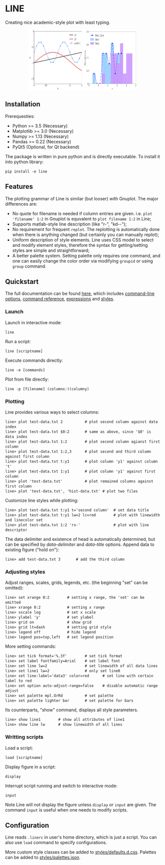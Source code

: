 # LINE

Creating nice academic-style plot with least typing.

<div style="display:flex; flex-direction: row; justify-content: center; align-items: center">
<img width="35%" height="200" src="doc/plot1.png">
<img width="35%" height="200" src="doc/plot2.png">
</div>

## Installation

Prerequesties:

- Python >= 3.5 (Necessary)
- Matplotlib >= 3.0 (Necessary)
- Numpy >= 1.13 (Necessary)
- Pandas >= 0.22 (Necessary)
- PyQt5 (Optional, for Qt backend)

The package is written in pure python and is directly executable. To install it into python library:

    pip install -e line

## Features

The plotting grammar of Line is similar (but looser) with Gnuplot. The major differences are:
- No quote for filename is needed if column entries are given. i.e. `plot 'filename' 1:2` in Gnuplot is equvalent to `plot filename 1:2` in Line;
- Supports matlab-style line description (like "r-", "kd--");
- No requirement for frequent `replot`. The replotting is automatically done when there is anything changed (but certainly you can manually replot);
- Uniform description of style elements. Line uses CSS model to select and modify element styles, therefore the syntax for getting/setting styles are simple and straightforward;
- A better palette system. Setting palette only requires one command, and one can easily change the color order via modifying `groupid` or using `group` command.

## Quickstart

The full documentation can be found [here](doc/doc.md), which includes [command-line options](doc/doc.md#command-line-options), [command reference](doc/doc.md#command-reference), [expressions](doc/doc.md#expressions) and [styles](doc/doc.md#styles).

### Launch

Launch in interactive mode:

    line

Run a script:

    line [scriptname]

Execute commands directly:

    line -e [commands]

Plot from file directly:

    line -p [filename] (columnx:)(columny)


### Plotting

Line provides various ways to select columns:

    line> plot test-data.txt 2          # plot second column against data index
    line> plot test-data.txt $0:2       # same as above, since '$0' is data index
    line> plot test-data.txt 1:2        # plot second column agianst first column
    line> plot test-data.txt 1:2,3      # plot second and third column against first column
    line> plot test-data.txt t:y1       # plot column 'y1' against column 't'
    line> plot test-data.txt 1:y1       # plot column 'y1' against first column
    line> plot 'test-data.txt'          # plot remained columns against first column
    line> plot 'test-data.txt', 'hist-data.txt' # plot two files

Customize line styles while plotting:

    line> plot test-data.txt t:y1 t='second column'  # set data title
    line> plot test-data.txt t:y1 lw=2 lc=red        # plot with linewidth and linecolor set
    line> plot test-data.txt 1:2 'rx-'               # plot with line descriptor
    

The data delimiter and existence of head is automatically determined, but can be specified by *data-delimiter* and *data-title* options.
Append data to existing figure ("hold on"):

    line> add test-data.txt 3       # add the third column

### Adjusting styles

Adjust ranges, scales, grids, legends, etc. (the beginning "set" can be omitted):

    line> set xrange 0:2        # setting x range, the 'set' can be omitted
    line> xrange 0:2            # setting x range
    line> xscale log            # set x scale
    line> ylabel 'y'            # set ylabel
    line> grid on               # show grid
    line> grid lt=dash          # setting grid style
    line> legend off            # hide legend
    line> legend pos=top,left   # set legend position

More setting commands:

    line> set tick format='%.3f'        # set tick format
    line> set label fontfamily=Arial    # set label font
    line> set line lw=2                 # set linewidth of all data lines
    line> set line1 lw=2                # only set line0
    line> set line:label='data3' color=red      # set line with certain label to red
    line> set option auto-adjust-range=false    # disable automatic range adjust
    line> set palette mpl.OrRd          # set palette
    line> set palette lighter bar       # set palette for bars

Its counterparts, "show" command, displays all style parameters.

    line> show line1        # show all attributes of line1
    line> show line lw      # show linewidth of all lines

### Writting scripts

Load a script:

    load [scriptname]

Display figure in a script:

    display

Interrupt script running and switch to interactive mode:

    input

Note Line will not display the figure unless `display` or `input` are given. The command `input` is useful when one needs to modify scripts.


## Configuration

Line reads `.linerc` in user's home directory, which is just a script. You can also use `load` command to specify configurations.

More custom style classes can be added to [styles/defaults.d.css](line/styles/defaults.d.css). Palettes can be added to [styles/palettes.json](line/styles/palettes.json).
